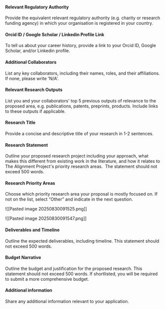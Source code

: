 #### Relevant Regulatory Authority

Provide the equivalent relevant regulatory authority (e.g. charity or research funding agency) in which your organisation is registered in your country.



#### Orcid ID / Google Scholar / Linkedin Profile Link

To tell us about your career history, provide a link to your Orcid ID, Google Scholar, and/or Linkedin profile.


#### Additional Collaborators

List any key collaborators, including their names, roles, and their affiliations. If none, please write 'N/A'.



#### Relevant Research Outputs

List you and your collaborators' top 5 previous outputs of relevance to the proposed area, e.g. publications, patents, preprints, products. Include links to these outputs if applicable.

#### Research Title

Provide a concise and descriptive title of your research in 1-2 sentences.




#### Research Statement

Outline your proposed research project including your approach, what makes this different from existing work in the literature, and how it relates to The Alignment Project's priority research areas.  The statement should not exceed 500 words.




#### **Research Priority Areas**

Choose which priority research area your proposal is mostly focused on. If not on the list, select “Other” and indicate in the next question.

![[Pasted image 20250830091525.png]]


![[Pasted image 20250830091547.png]]


#### **Deliverables and Timeline**

Outline the expected deliverables, including timeline. This statement should not exceed 500 words.


#### **Budget Narrative**

Outline the budget and justification for the proposed research. This statement should not exceed 500 words. If shortlisted, you will be required to submit a more comprehensive budget.


#### **Additional information** 

Share any additional information relevant to your application.